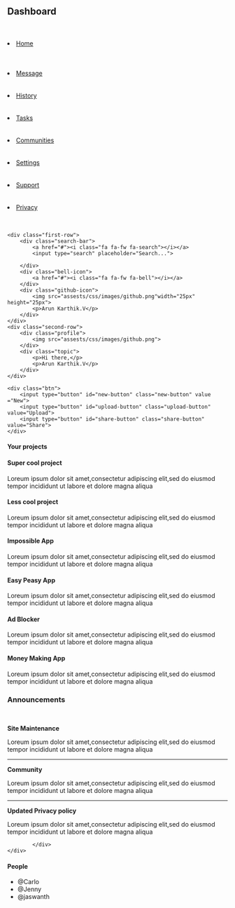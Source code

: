 <!DOCTYPE html>
<html lang="en">
<head>
    <meta charset="UTF-8">
    <meta name="viewport" content="width=device-width,initial-scale=1.0">
    <meta name="author" content="Arun Karthik.V">
    <meta name="description " content="describe an image">
    <link rel="stylesheet" href="assets/css/style.css">
    <link rel="stylesheet" href="https://cdnjs.cloudflare.com/ajax/libs/font-awesome/4.7.0/css/font-awesome.min.css">
    <title>PROJECT DASHBOARD</title>
</head>
<body>
   <section class="container">
    <section class="dashboard">
    <div class="navbar">
        <h2>Dashboard</h2>
            <br>
            <br>    
            <li><a href="#"><i class="fa fa-fw fa-home"></i>Home</a></li><br><br><br>
            <li><a href="#"><i class="fa fa-fw fa-envelope"></i> Message</a></li><br><br>
            <li><a href="#"><i class="fa fa-fw fa-history"></i> History</a></li> <br><br>
            <li><a href="#"><i class="fa fa-fw fa-file"></i> Tasks</a></li><br><br>
            <li><a href="#"><i class="fa fa-fw fa-users"></i> Communities</a></li><br><br>
            <li><a href="#"><i class="fa fa-fw fa-gear"></i> Settings</a></li><br><br>
            <li><a href="#"><i class="fa fa-fw fa-support"></i> Support</a></li><br><br>
            <li> <a href="#"><i class="fa fa-fw fa-lock"></i> Privacy</a></li><br><br>
    </div>
    </section>
    
   <!-- <section class="top-container"> -->
    <div class="first-row">
        <div class="search-bar">
            <a href="#"><i class="fa fa-fw fa-search"></i></a>
            <input type="search" placeholder="Search...">

        </div>
        <div class="bell-icon">
            <a href="#"><i class="fa fa-fw fa-bell"></i></a>
        </div>
        <div class="github-icon">
            <img src="assests/css/images/github.png"width="25px" height="25px">
            <p>Arun Karthik.V</p>
        </div>
    </div>
    <div class="second-row">
        <div class="profile">
            <img src="assests/css/images/github.png">
        </div>
        <div class="topic">
            <p>Hi there,</p>
            <p>Arun Karthik.V</p>
        </div>
    </div>

    <div class="btn">
        <input type="button" id="new-button" class="new-button" value ="New">
        <input type="button" id="upload-button" class="upload-button" value="Upload">
        <input type="button" id="share-button" class="share-button" value="Share">
    </div>
   <!-- </section> -->
   <div class="middle-container">
    <div class="projects">
        <div class="title">
            <h4> Your projects</h4>
        </div>
    </div>
    <div class="container-1">
        <div class="box-1">
            <h4>Super cool project</h4>
            <p>Loreum ipsum dolor sit amet,consectetur adipiscing elit,sed do eiusmod tempor incididunt ut labore et dolore magna aliqua</p>
        </div>
        <div class="box-2">
            <h4>Less cool project</h4>
            <p>Loreum ipsum dolor sit amet,consectetur adipiscing elit,sed do eiusmod tempor incididunt ut labore et dolore magna aliqua</p>
        </div>
    </div>
    <div class="container-2">
        <div class="box-3">
            <h4>Impossible App</h4>
            <p>Loreum ipsum dolor sit amet,consectetur adipiscing elit,sed do eiusmod tempor incididunt ut labore et dolore magna aliqua</p>
        </div>
        <div class="box-4">
            <h4>Easy Peasy App</h4>
            <p>Loreum ipsum dolor sit amet,consectetur adipiscing elit,sed do eiusmod tempor incididunt ut labore et dolore magna aliqua</p>
        </div>
    </div>
    <div class="container-3">
        <div class="box-5">
            <h4>Ad Blocker</h4>
            <p>Loreum ipsum dolor sit amet,consectetur adipiscing elit,sed do eiusmod tempor incididunt ut labore et dolore magna aliqua</p>
        </div>
        <div class="box-6">
            <h4>Money Making App</h4>
            <p>Loreum ipsum dolor sit amet,consectetur adipiscing elit,sed do eiusmod tempor incididunt ut labore et dolore magna aliqua</p>
    </div>   

</div>
<div class="last-container">
        <div class="heading">
            <p><h3>Announcements</h3></p><br>
        </div>
        <div class="topics">
            <div class="box-topic-1">
                <p><b>Site Maintenance</b></p>
                <p>Loreum ipsum dolor sit amet,consectetur adipiscing elit,sed do eiusmod tempor incididunt ut labore et dolore magna aliqua</p>
                <hr>
            </div>
            <div class="box-topic-2">
                <p><b>Community</b></p>
                <p>Loreum ipsum dolor sit amet,consectetur adipiscing elit,sed do eiusmod tempor incididunt ut labore et dolore magna aliqua</p>
                <hr>
            </div>
            <div class="box-topic-3">
                <p><b>Updated Privacy policy</b></p>
                <p>Loreum ipsum dolor sit amet,consectetur adipiscing elit,sed do eiusmod tempor incididunt ut labore et dolore magna aliqua</p>

            </div>
    </div>
</div>
<div class="user-container">
            <p><h4>People</h4></p>
            <ul>
                <li> @Carlo</li>
                <li> @Jenny</li>
                <li>@jaswanth</li>
            </ul>
</div>
</body>
</html>



    
     
 
   
    
   
  


  
   

